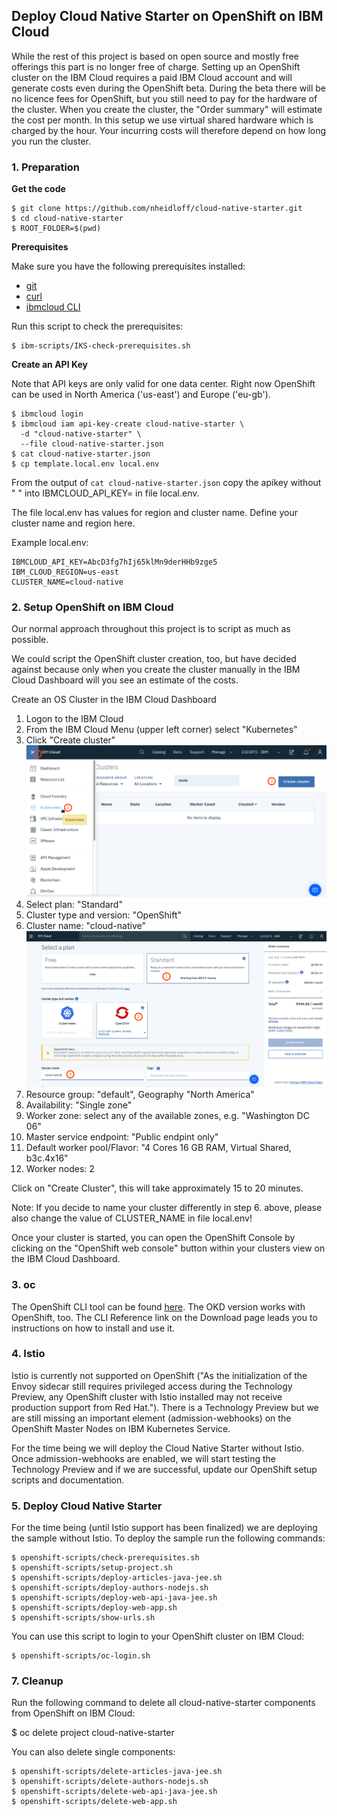 ## Deploy Cloud Native Starter on OpenShift on IBM Cloud

While the rest of this project is based on open source and mostly free offerings this part is no longer free of charge. Setting up an OpenShift cluster on the IBM Cloud requires a paid IBM Cloud account and will generate costs even during the OpenShift beta. During the beta there will be no licence fees for OpenShift, but you still need to pay for the hardware of the cluster. When you create the cluster, the "Order summary" will estimate the cost per month. In this setup we use virtual shared hardware which is charged by the hour. Your incurring costs will therefore depend on how long you run the cluster.

### 1. Preparation 

**Get the code**

```
$ git clone https://github.com/nheidloff/cloud-native-starter.git
$ cd cloud-native-starter
$ ROOT_FOLDER=$(pwd)
```

**Prerequisites**

Make sure you have the following prerequisites installed:

* [git](https://git-scm.com/book/en/v2/Getting-Started-Installing-Git) 
* [curl](https://curl.haxx.se/download.html)
* [ibmcloud CLI](https://cloud.ibm.com/docs/home/tools) 

Run this script to check the prerequisites:

```
$ ibm-scripts/IKS-check-prerequisites.sh
```

**Create an API Key**

Note that API keys are only valid for one data center. Right now OpenShift can be used in North America ('us-east') and Europe ('eu-gb').

```
$ ibmcloud login
$ ibmcloud iam api-key-create cloud-native-starter \
  -d "cloud-native-starter" \
  --file cloud-native-starter.json
$ cat cloud-native-starter.json
$ cp template.local.env local.env 
```

From the output of `cat cloud-native-starter.json` copy the apikey without " " into IBMCLOUD_API_KEY= in file local.env.

The file local.env has values for region and cluster name. Define your cluster name and region here.

Example local.env:

```
IBMCLOUD_API_KEY=AbcD3fg7hIj65klMn9derHHb9zge5
IBM_CLOUD_REGION=us-east
CLUSTER_NAME=cloud-native
```

### 2. Setup OpenShift on IBM Cloud

Our normal approach throughout this project is to script as much as possible. 

We could script the OpenShift cluster creation, too, but have decided against because only when you create the cluster manually in the IBM Cloud Dashboard will you see an estimate of the costs.

Create an OS Cluster in the IBM Cloud Dashboard

1. Logon to the IBM Cloud
2. From the IBM Cloud Menu (upper left corner) select "Kubernetes"
3. Click "Create cluster"
![OpenShift Create Cluster 1](../images/openshift-create-cluster1.png)
4. Select plan: "Standard"
5. Cluster type and version: "OpenShift"
6. Cluster name: "cloud-native"
![OpenShift Create Cluster 2](../images/openshift-create-cluster.png)
7. Resource group: "default", Geography "North America"
8. Availability: "Single zone"
9. Worker zone: select any of the available zones, e.g. "Washington DC 06"
10. Master service endpoint: "Public endpint only" 
11. Default worker pool/Flavor: "4 Cores 16 GB RAM, Virtual Shared, b3c.4x16"
12. Worker nodes: 2

Click on "Create Cluster", this will take approximately 15 to 20 minutes.

Note: If you decide to name your cluster differently in step 6. above, please also change the value of CLUSTER_NAME in file local.env!

Once your cluster is started, you can open the OpenShift Console by clicking on the "OpenShift web console" button within your clusters view on the IBM Cloud Dashboard.

### 3. oc

The OpenShift CLI tool can be found [here](https://www.okd.io/download.html). The OKD version works with OpenShift, too. The CLI Reference link on the Download page leads you to instructions on how to install and use it.

### 4. Istio

Istio is currently not supported on OpenShift ("As the initialization of the Envoy sidecar still requires privileged access during the Technology Preview, any OpenShift cluster with Istio installed may not receive production support from Red Hat."). There is a Technology Preview but we are still missing an important element (admission-webhooks) on the OpenShift Master Nodes on IBM Kubernetes Service.

For the time being we will deploy the Cloud Native Starter without Istio. Once admission-webhooks are enabled, we will start testing the Technology Preview and if we are successful, update our OpenShift setup scripts and documentation.

### 5. Deploy Cloud Native Starter

For the time being (until Istio support has been finalized) we are deploying the sample without Istio. To deploy the sample run the following commands:

```
$ openshift-scripts/check-prerequisites.sh
$ openshift-scripts/setup-project.sh
$ openshift-scripts/deploy-articles-java-jee.sh
$ openshift-scripts/deploy-authors-nodejs.sh
$ openshift-scripts/deploy-web-api-java-jee.sh
$ openshift-scripts/deploy-web-app.sh
$ openshift-scripts/show-urls.sh

```

You can use this script to login to your OpenShift cluster on IBM Cloud:

```
$ openshift-scripts/oc-login.sh
```

### 7. Cleanup

Run the following command to delete all cloud-native-starter components from OpenShift on IBM Cloud:

$ oc delete project cloud-native-starter

You can also delete single components:

```
$ openshift-scripts/delete-articles-java-jee.sh
$ openshift-scripts/delete-authors-nodejs.sh
$ openshift-scripts/delete-web-api-java-jee.sh
$ openshift-scripts/delete-web-app.sh

```



